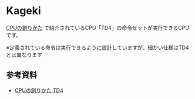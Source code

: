 Kageki
======

[CPUの創りかた](https://book.mynavi.jp/ec/products/detail/id=22065) で紹介されているCPU「TD4」の命令セットが実行できるCPUです。

※定義されている命令は実行できるように設計していますが、細かい仕様はTD4とは異なります

## 参考資料

* [CPUの創りかた TD4](http://xyama.sakura.ne.jp/hp/4bitCPU_TD4.html)
